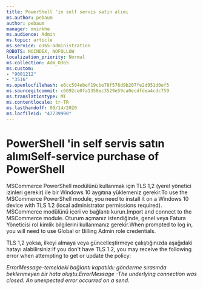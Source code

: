 ```yaml
---
title: PowerShell 'in self servis satın alımı
ms.author: pebaum
author: pebaum
manager: mnirkhe
ms.audience: Admin
ms.topic: article
ms.service: o365-administration
ROBOTS: NOINDEX, NOFOLLOW
localization_priority: Normal
ms.collection: Adm_O365
ms.custom:
- "9001212"
- "3516"
ms.openlocfilehash: e6cc504ebef19cbe78f576d9b207fe2d951d0ef5
ms.sourcegitcommit: c6692ce0fa1358ec3529e59ca0ecdfdea4cdc759
ms.translationtype: MT
ms.contentlocale: tr-TR
ms.lasthandoff: 09/14/2020
ms.locfileid: "47739990"
---
```

# <a name="self-service-purchase-of-powershell"></a><span data-ttu-id="ac20d-102">PowerShell 'in self servis satın alımı</span><span class="sxs-lookup"><span data-stu-id="ac20d-102">Self-service purchase of PowerShell</span></span>

<span data-ttu-id="ac20d-103">MSCommerce PowerShell modülünü kullanmak için TLS 1,2 (yerel yönetici izinleri gerekir) ile bir Windows 10 aygıtına yüklemeniz gerekir.</span><span class="sxs-lookup"><span data-stu-id="ac20d-103">To use the MSCommerce PowerShell module, you need to install it on a Windows 10 device with TLS 1.2 (local administrator permissions required).</span></span>  <span data-ttu-id="ac20d-104">MSCommerce modülünü içeri ve bağlantı kurun.</span><span class="sxs-lookup"><span data-stu-id="ac20d-104">Import and connect to the MSCommerce module.</span></span>  <span data-ttu-id="ac20d-105">Oturum açmanız istendiğinde, genel veya Fatura Yöneticisi rol kimlik bilgilerini kullanmanız gerekir.</span><span class="sxs-lookup"><span data-stu-id="ac20d-105">When prompted to log in, you will need to use Global or Billing Admin role credentials.</span></span>  

<span data-ttu-id="ac20d-106">TLS 1,2 yoksa, ilkeyi almaya veya güncelleştirmeye çalıştığınızda aşağıdaki hatayı alabilirsiniz:</span><span class="sxs-lookup"><span data-stu-id="ac20d-106">If you don't have TLS 1.2, you may receive the following error when attempting to get or update the policy:</span></span>

<span data-ttu-id="ac20d-107">*ErrorMessage-temeldeki bağlantı kapatıldı: gönderme sırasında beklenmeyen bir hata oluştu*.</span><span class="sxs-lookup"><span data-stu-id="ac20d-107">*ErrorMessage -The underlying connection was closed: An unexpected error occurred on a send*.</span></span>




